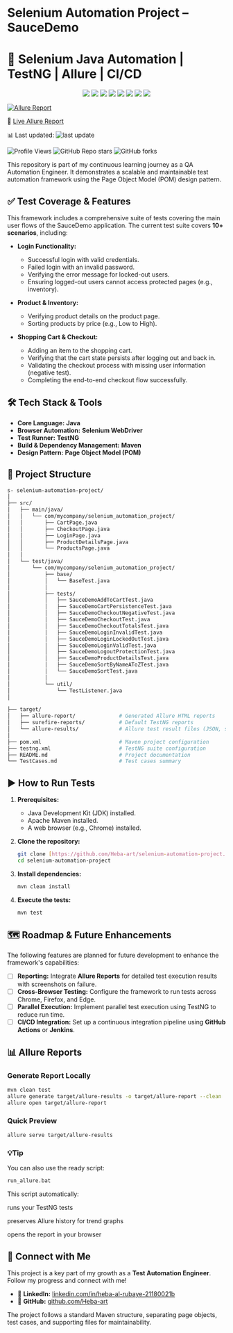 # Selenium Automation Project – SauceDemo

# 🧪 Selenium Java Automation | TestNG | Allure | CI/CD

<p align="center">
  <img src="https://img.shields.io/badge/Language-Java-007396?style=flat&logo=openjdk&logoColor=white"/>
  <img src="https://img.shields.io/badge/Framework-TestNG-orange?style=flat&logo=testng&logoColor=white"/>
  <img src="https://img.shields.io/badge/Build-Maven-C71A36?style=flat&logo=apachemaven&logoColor=white"/>
  <img src="https://img.shields.io/badge/Pattern-Page%20Object%20Model-blue?style=flat"/>
  <img src="https://img.shields.io/badge/Site-SauceDemo-ff6c00?style=flat&logo=saucelabs&logoColor=white"/>
  <img src="https://img.shields.io/badge/Status-Passing-brightgreen?style=flat"/>
  <img src="https://img.shields.io/badge/Report-Allure-ff69b4?style=flat&logo=allure&logoColor=white"/>
  <a href="https://heba-art.github.io/selenium-java-automation/">
    <img src="https://img.shields.io/badge/Allure%20Report-Live-success?style=flat&logo=githubactions&logoColor=white"/>
  </a>
</p>

[![Allure Report](https://img.shields.io/badge/Allure-Report-blueviolet)](https://heba-art.github.io/selenium-automation-project/)

🧪 [Live Allure Report](https://heba-art.github.io/selenium-automation-project/)

📊 Last updated: ![last update](https://img.shields.io/github/last-commit/heba-art/selenium-automation-project?color=green)


![Profile Views](https://komarev.com/ghpvc/?username=heba-art&color=blue)
![GitHub Repo stars](https://img.shields.io/github/stars/heba-art/selenium-java-automation?style=social)
![GitHub forks](https://img.shields.io/github/forks/heba-art/selenium-java-automation?style=social)


This repository is part of my continuous learning journey as a QA Automation Engineer. It demonstrates a scalable and maintainable test automation framework using the Page Object Model (POM) design pattern.

## ✅ Test Coverage & Features

This framework includes a comprehensive suite of tests covering the main user flows of the SauceDemo application. The current test suite covers **10+ scenarios**, including:

-   **Login Functionality:**
    -   Successful login with valid credentials.
    -   Failed login with an invalid password.
    -   Verifying the error message for locked-out users.
    -   Ensuring logged-out users cannot access protected pages (e.g., inventory).

-   **Product & Inventory:**
    -   Verifying product details on the product page.
    -   Sorting products by price (e.g., Low to High).

-   **Shopping Cart & Checkout:**
    -   Adding an item to the shopping cart.
    -   Verifying that the cart state persists after logging out and back in.
    -   Validating the checkout process with missing user information (negative test).
    -   Completing the end-to-end checkout flow successfully.

## 🛠️ Tech Stack & Tools

-   **Core Language:** **Java**
-   **Browser Automation:** **Selenium WebDriver**
-   **Test Runner:** **TestNG**
-   **Build & Dependency Management:** **Maven**
-   **Design Pattern:** **Page Object Model (POM)**

## 📂 Project Structure
```bash
s- selenium-automation-project/
│
├── src/
│   ├── main/java/
│   │   └── com/mycompany/selenium_automation_project/
│   │       ├── CartPage.java
│   │       ├── CheckoutPage.java
│   │       ├── LoginPage.java
│   │       ├── ProductDetailsPage.java
│   │       └── ProductsPage.java
│   │
│   └── test/java/
│       └── com/mycompany/selenium_automation_project/
│           ├── base/
│           │   └── BaseTest.java
│           │
│           ├── tests/
│           │   ├── SauceDemoAddToCartTest.java
│           │   ├── SauceDemoCartPersistenceTest.java
│           │   ├── SauceDemoCheckoutNegativeTest.java
│           │   ├── SauceDemoCheckoutTest.java
│           │   ├── SauceDemoCheckoutTotalsTest.java
│           │   ├── SauceDemoLoginInvalidTest.java
│           │   ├── SauceDemoLoginLockedOutTest.java
│           │   ├── SauceDemoLoginValidTest.java
│           │   ├── SauceDemoLogoutProtectionTest.java
│           │   ├── SauceDemoProductDetailsTest.java
│           │   ├── SauceDemoSortByNameAToZTest.java
│           │   └── SauceDemoSortTest.java
│           │
│           └── util/
│               └── TestListener.java
│

├── target/
│   ├── allure-report/              # Generated Allure HTML reports
│   ├── surefire-reports/           # Default TestNG reports
│   └── allure-results/             # Allure test result files (JSON, screenshots, etc.)
│
├── pom.xml                         # Maven project configuration
├── testng.xml                      # TestNG suite configuration
├── README.md                       # Project documentation
└── TestCases.md                    # Test cases summary
```

## ▶️ How to Run Tests

1.  **Prerequisites:**
    -   Java Development Kit (JDK) installed.
    -   Apache Maven installed.
    -   A web browser (e.g., Chrome) installed.

2.  **Clone the repository:**
    ```bash
    git clone [https://github.com/Heba-art/selenium-automation-project.git](https://github.com/Heba-art/selenium-automation-project.git)
    cd selenium-automation-project
    ```

3.  **Install dependencies:**
    ```bash
    mvn clean install
    ```

4.  **Execute the tests:**
    ```bash
    mvn test
    ```

## 🗺️ Roadmap & Future Enhancements

The following features are planned for future development to enhance the framework's capabilities:

-   [ ] **Reporting:** Integrate **Allure Reports** for detailed test execution results with screenshots on failure.
-   [ ] **Cross-Browser Testing:** Configure the framework to run tests across Chrome, Firefox, and Edge.
-   [ ] **Parallel Execution:** Implement parallel test execution using TestNG to reduce run time.
-   [ ] **CI/CD Integration:** Set up a continuous integration pipeline using **GitHub Actions** or **Jenkins**.

## 📊 Allure Reports

### Generate Report Locally
```bash
mvn clean test
allure generate target/allure-results -o target/allure-report --clean
allure open target/allure-report
```
### Quick Preview
```bash
allure serve target/allure-results
```
### 💡Tip
You can also use the ready script:

```bash
run_allure.bat
```
This script automatically:

runs your TestNG tests

preserves Allure history for trend graphs

opens the report in your browser
## 🔗 Connect with Me

This project is a key part of my growth as a **Test Automation Engineer**. Follow my progress and connect with me!

-   💼 **LinkedIn:** [linkedin.com/in/heba-al-rubaye-21180021b](https://www.linkedin.com/in/heba-al-rubaye-21180021b)
-   📂 **GitHub:** [github.com/Heba-art](https://github.com/Heba-art)

The project follows a standard Maven structure, separating page objects, test cases, and supporting files for maintainability.